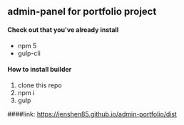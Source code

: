 ## admin-panel for portfolio project

#### Check out that you've already install
* npm 5
* gulp-cli 

#### How to install builder
1. clone this repo
2. npm i
3. gulp

####link: https://jenshen85.github.io/admin-portfolio/dist
